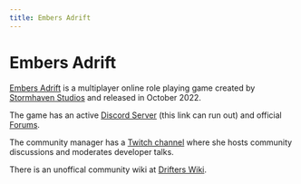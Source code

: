 ```yaml
---
title: Embers Adrift
---
```


# Embers Adrift

[Embers Adrift](https://www.embersadrift.com/) is a multiplayer online role playing game created by [Stormhaven Studios](https://www.stormhavenstudios.com/) and released in October 2022.

The game has an active [Discord Server](https://discord.gg/eGwW55yVqV) (this link can run out) and official [Forums](https://forums.embersadrift.com/index.php).

The community manager has a [Twitch channel](https://www.twitch.tv/elloawendy) where she hosts community discussions and moderates developer talks.

There is an unoffical community wiki at [Drifters Wiki](https://embers-adrift.wiki).


